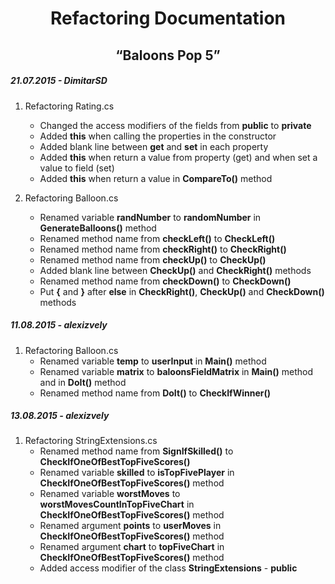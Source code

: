 <h1 align="center">Refactoring Documentation</h1>
<h2 align="center">“Baloons Pop 5”</h2>

<h5>21.07.2015 - DimitarSD</h5>

1. Refactoring Rating.cs
	- Changed the access modifiers of the fields from **public** to **private**
	- Added **this** when calling the properties in the constructor
	- Added blank line between **get** and **set** in each property
	- Added **this** when return a value from property (get) and when set a value to field (set)
	- Added **this** when return a value in **CompareTo()** method
	
2. Refactoring Balloon.cs
	- Renamed variable **randNumber** to **randomNumber** in **GenerateBalloons()** method
	- Renamed method name from **checkLeft()** to **CheckLeft()**
	- Renamed method name from **checkRight()** to **CheckRight()**
	- Renamed method name from **checkUp()** to **CheckUp()** 
	- Added blank line between **CheckUp()** and **CheckRight()** methods
	- Renamed method name from **checkDown()** to **CheckDown()**
	- Put **{** and **}** after **else** in **CheckRight()**, **CheckUp()** and **CheckDown()** methods

<h5>11.08.2015 - alexizvely</h5>
 
1. Refactoring Balloon.cs
    - Renamed variable **temp** to **userInput** in **Main()** method
    - Renamed variable **matrix** to **baloonsFieldMatrix** in **Main()** method and in **DoIt()** method
    - Renamed method name from **DoIt()** to **CheckIfWinner()**    

<h5>13.08.2015 - alexizvely</h5>
 
1. Refactoring StringExtensions.cs
    - Renamed method name from **SignIfSkilled()** to **CheckIfOneOfBestTopFiveScores()**    
    - Renamed variable **skilled** to **isTopFivePlayer** in **CheckIfOneOfBestTopFiveScores()** method
    - Renamed variable **worstMoves** to **worstMovesCountInTopFiveChart** in **CheckIfOneOfBestTopFiveScores()** method
    - Renamed argument **points** to **userMoves** in **CheckIfOneOfBestTopFiveScores()** method
    - Renamed argument **chart** to **topFiveChart** in **CheckIfOneOfBestTopFiveScores()** method
    - Added access modifier of the class **StringExtensions** - **public**